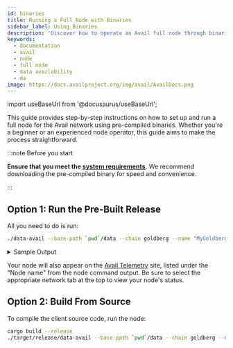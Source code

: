 ```yaml
---
id: binaries
title: Running a Full Node with Binaries
sidebar_label: Using Binaries
description: 'Discover how to operate an Avail full node through binaries.'
keywords:
  - documentation
  - avail
  - node
  - full node
  - data availability
  - da
image: https://docs.availproject.org/img/avail/AvailDocs.png
---
```


import useBaseUrl from '@docusaurus/useBaseUrl';

This guide provides step-by-step instructions on how to set up and run a full node for the Avail network using pre-compiled binaries. Whether you're a beginner or an experienced node operator, this guide aims to make the process straightforward.

:::note Before you start

**Ensure that you meet the [<ins>system requirements</ins>](/docs/operate/requirements.md).**
We recommend downloading the pre-compiled binary for speed and convenience.

:::

## Option 1: Run the Pre-Built Release

All you need to do is run:

```bash
./data-avail --base-path `pwd`/data --chain goldberg --name "MyGoldbergNode"
```

<details>
<summary>Sample Output</summary>

The client output should look like this:

```bash
2023-06-03 20:36:29 Avail Node
2023-06-03 20:36:29 ✌️  version 1.6.0-99b85257d6b
2023-06-03 20:36:29 ❤️  by Anonymous, 2017-2023
2023-06-03 20:36:29 📋 Chain specification: Avail Goldberg Testnet
2023-06-03 20:36:29 🏷  Node name: bewildered-distance-1229
2023-06-03 20:36:29 👤 Role: FULL
2023-06-03 20:36:29 💾 Database: RocksDb at /Users/thunder/code/avail/data/chains/Avail Testnet_6831251e-0222-11ee-a2c3-c90377335962/db/full
2023-06-03 20:36:29 ⛓  Native runtime: data-avail-9 (data-avail-0.tx1.au11)
2023-06-03 20:36:35 👶 Creating empty BABE epoch changes on what appears to be first startup.
2023-06-03 20:36:35 🏷  Local node identity is: 12D3KooWPt7odw3aeq7azZDugXjNuUvQNPU58n1VRBzY1YBqsjkr
2023-06-03 20:36:35 Prometheus metrics extended with avail metrics
2023-06-03 20:36:35 💻 Operating system: macos
2023-06-03 20:36:35 💻 CPU architecture: aarch64
2023-06-03 20:36:35 📦 Highest known block at #0
2023-06-03 20:36:35 〽️ Prometheus exporter started at 127.0.0.1:9615
2023-06-03 20:36:35 Running JSON-RPC HTTP server: addr=127.0.0.1:9933, allowed origins=["http://localhost:*", "http://127.0.0.1:*", "https://localhost:*", "https://127.0.0.1:*", "https://polkadot.js.org"]
2023-06-03 20:36:35 Running JSON-RPC WS server: addr=127.0.0.1:9944, allowed origins=["http://localhost:*", "http://127.0.0.1:*", "https://localhost:*", "https://127.0.0.1:*", "https://polkadot.js.org"]
2023-06-03 20:36:35 🏁 CPU score: 724.71 MiBs
2023-06-03 20:36:35 🏁 Memory score: 41.49 GiBs
2023-06-03 20:36:35 🏁 Disk score (seq. writes): 1.91 GiBs
2023-06-03 20:36:35 🏁 Disk score (rand. writes): 454.66 MiBs
```

</details>

Your node will also appear on the [<ins>Avail Telemetry</ins>](http://telemetry.avail.tools/) site, listed under the "Node name" from the node command output. Be sure to select the appropriate network tab at the top to view your node's status.

## Option 2: Build From Source

To compile the client source code, run the node:

```bash
cargo build --release
./target/release/data-avail --base-path `pwd`/data --chain goldberg --name "MyGoldbergNode"
```
